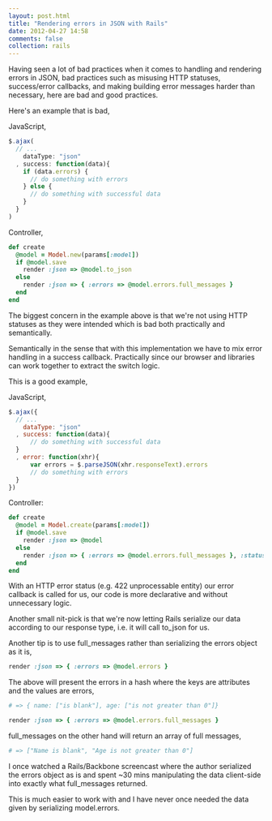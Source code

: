 ```yaml
---
layout: post.html
title: "Rendering errors in JSON with Rails"
date: 2012-04-27 14:58
comments: false
collection: rails
---
```


Having seen a lot of bad practices when it comes to handling and rendering
errors in JSON, bad practices such as misusing HTTP statuses, success/error
callbacks, and making building error messages harder than necessary, here are
bad and good practices.

Here's an example that is bad,

JavaScript,

``` js
$.ajax(
  // ...
    dataType: "json"
  , success: function(data){
    if (data.errors) {
      // do something with errors
    } else {
      // do something with successful data
    }
  }
)
```

Controller,

``` ruby
def create
  @model = Model.new(params[:model])
  if @model.save
    render :json => @model.to_json
  else
    render :json => { :errors => @model.errors.full_messages }
  end
end
```

The biggest concern in the example above is that we're not using HTTP statuses
as they were intended which is bad both practically and semantically.

Semantically in the sense that with this implementation we have to mix error
handling in a success callback. Practically since our browser and libraries can
work together to extract the switch logic.

This is a good example,

JavaScript,

``` js
$.ajax({
  // ...
    dataType: "json"
  , success: function(data){
      // do something with successful data
  }
  , error: function(xhr){
      var errors = $.parseJSON(xhr.responseText).errors
      // do something with errors
  }
})
```

Controller:

``` ruby
def create
  @model = Model.create(params[:model])
  if @model.save
    render :json => @model
  else
    render :json => { :errors => @model.errors.full_messages }, :status => 422
  end
end
```

With an HTTP error status (e.g. 422 unprocessable entity) our error callback
is called for us, our code is more declarative and without unnecessary logic.

Another small nit-pick is that we're now letting Rails serialize our data according
to our response type, i.e. it will call to\_json for us.

Another tip is to use full\_messages rather than serializing the errors object
as it is,

``` ruby
render :json => { :errors => @model.errors }
```

The above will present the errors in a hash where the keys are attributes and the
values are errors,

``` ruby
# => { name: ["is blank"], age: ["is not greater than 0"]}
```

``` ruby
render :json => { :errors => @model.errors.full_messages }
```


full\_messages on the other hand will return an array of full messages,

``` ruby
# => ["Name is blank", "Age is not greater than 0"]
```

I once watched a Rails/Backbone screencast where the author serialized the
errors object as is and spent ~30 mins manipulating the data client-side into exactly what
full\_messages returned.

This is much easier to work with and I have never once needed the data given by
serializing model.errors.
